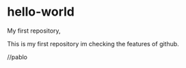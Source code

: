 # hello-world
My first repository,

This is my first repository im checking the features of github.

//pablo
